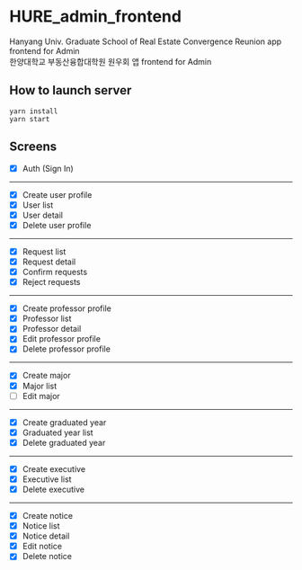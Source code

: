 # HURE_admin_frontend

Hanyang Univ. Graduate School of Real Estate Convergence Reunion app frontend for Admin  
한양대학교 부동산융합대학원 원우회 앱 frontend for Admin

## How to launch server

```shell
yarn install
yarn start
```

## Screens

- [x] Auth (Sign In)

---

- [x] Create user profile
- [x] User list
- [x] User detail
- [x] Delete user profile

---

- [x] Request list
- [x] Request detail
- [x] Confirm requests
- [x] Reject requests

---

- [x] Create professor profile
- [x] Professor list
- [x] Professor detail
- [x] Edit professor profile
- [x] Delete professor profile

---

- [x] Create major
- [x] Major list
- [ ] Edit major

---

- [x] Create graduated year
- [x] Graduated year list
- [x] Delete graduated year

---

- [x] Create executive
- [x] Executive list
- [x] Delete executive

---

- [x] Create notice
- [x] Notice list
- [x] Notice detail
- [x] Edit notice
- [x] Delete notice
